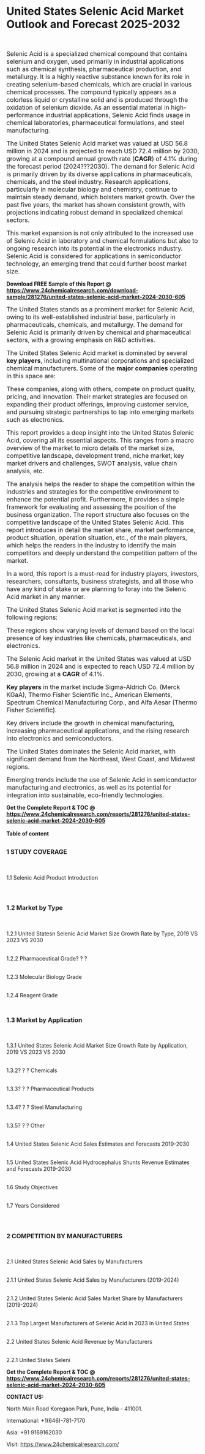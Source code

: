 <h1>United States Selenic Acid Market Outlook and Forecast 2025-2032</h1><br/><p><span style="font-size:16px">Selenic Acid is a specialized chemical compound that contains selenium and oxygen, used primarily in industrial applications such as chemical synthesis, pharmaceutical production, and metallurgy. It is a highly reactive substance known for its role in creating selenium-based chemicals, which are crucial in various chemical processes. The compound typically appears as a colorless liquid or crystalline solid and is produced through the oxidation of selenium dioxide. As an essential material in high-performance industrial applications, Selenic Acid finds usage in chemical laboratories, pharmaceutical formulations, and steel manufacturing.</span></p><p><span style="font-size:16px">The United States Selenic Acid market was valued at USD 56.8 million in 2024 and is projected to reach USD 72.4 million by 2030, growing at a compound annual growth rate (<strong>CAGR</strong>) of 4.1% during the forecast period (2024???2030). The demand for Selenic Acid is primarily driven by its diverse applications in pharmaceuticals, chemicals, and the steel industry. Research applications, particularly in molecular biology and chemistry, continue to maintain steady demand, which bolsters market growth. Over the past five years, the market has shown consistent growth, with projections indicating robust demand in specialized chemical sectors.</span></p><p><span style="font-size:16px">This market expansion is not only attributed to the increased use of Selenic Acid in laboratory and chemical formulations but also to ongoing research into its potential in the electronics industry. Selenic Acid is considered for applications in semiconductor technology, an emerging trend that could further boost market size.</span></p><div><b>Download FREE Sample of this Report @ <a href="https://www.24chemicalresearch.com/download-sample/281276/united-states-selenic-acid-market-2024-2030-605">https://www.24chemicalresearch.com/download-sample/281276/united-states-selenic-acid-market-2024-2030-605</a></b></div><p><span style="font-size:16px">The United States stands as a prominent market for Selenic Acid, owing to its well-established industrial base, particularly in pharmaceuticals, chemicals, and metallurgy. The demand for Selenic Acid is primarily driven by chemical and pharmaceutical sectors, with a growing emphasis on R&D activities.</span></p><p><span style="font-size:16px">The United States Selenic Acid market is dominated by several <strong>key players</strong>, including multinational corporations and specialized chemical manufacturers. Some of the <strong>major companies</strong> operating in this space are:</span></p><p><span style="font-size:16px">These companies, along with others, compete on product quality, pricing, and innovation. Their market strategies are focused on expanding their product offerings, improving customer service, and pursuing strategic partnerships to tap into emerging markets such as electronics.</span></p><p><span style="font-size:16px">This report provides a deep insight into the United States Selenic Acid, covering all its essential aspects. This ranges from a macro overview of the market to micro details of the market size, competitive landscape, development trend, niche market, key market drivers and challenges, SWOT analysis, value chain analysis, etc.</span></p><p><span style="font-size:16px">The analysis helps the reader to shape the competition within the industries and strategies for the competitive environment to enhance the potential profit. Furthermore, it provides a simple framework for evaluating and assessing the position of the business organization. The report structure also focuses on the competitive landscape of the United States Selenic Acid. This report introduces in detail the market share, market performance, product situation, operation situation, etc., of the main players, which helps the readers in the industry to identify the main competitors and deeply understand the competition pattern of the market.</span></p><p><span style="font-size:16px">In a word, this report is a must-read for industry players, investors, researchers, consultants, business strategists, and all those who have any kind of stake or are planning to foray into the Selenic Acid market in any manner.</span></p><p><span style="font-size:16px">The United States Selenic Acid market is segmented into the following regions:</span></p><p><span style="font-size:16px">These regions show varying levels of demand based on the local presence of key industries like chemicals, pharmaceuticals, and electronics.</span></p><p><span style="font-size:16px">The Selenic Acid market in the United States was valued at USD 56.8 million in 2024 and is expected to reach USD 72.4 million by 2030, growing at a <strong>CAGR</strong> of 4.1%.</span></p><p><span style="font-size:16px"><strong>Key players</strong> in the market include Sigma-Aldrich Co. (Merck KGaA), Thermo Fisher Scientific Inc., American Elements, Spectrum Chemical Manufacturing Corp., and Alfa Aesar (Thermo Fisher Scientific).</span></p><p><span style="font-size:16px">Key drivers include the growth in chemical manufacturing, increasing pharmaceutical applications, and the rising research into electronics and semiconductors.</span></p><p><span style="font-size:16px">The United States dominates the Selenic Acid market, with significant demand from the Northeast, West Coast, and Midwest regions.</span></p><p><span style="font-size:16px">Emerging trends include the use of Selenic Acid in semiconductor manufacturing and electronics, as well as its potential for integration into sustainable, eco-friendly technologies.</span></p><div><b>Get the Complete Report & TOC @ <a href="https://www.24chemicalresearch.com/reports/281276/united-states-selenic-acid-market-2024-2030-605">https://www.24chemicalresearch.com/reports/281276/united-states-selenic-acid-market-2024-2030-605</a></b></div><br><b>Table of content</b><p><h2><span style="font-size:16px"><strong>1 STUDY COVERAGE</strong></span></h2><br />
 
 <p>1.1 Selenic Acid Product Introduction</p><br />
 
 <h2><span style="font-size:16px"><strong>1.2 Market by Type</strong></span></h2><br />
 
 <p>1.2.1 United Statesn Selenic Acid Market Size Growth Rate by Type, 2019 VS 2023 VS 2030<br /><br />
 
 1.2.2 Pharmaceutical Grade? ? ? <br /><br />
 
 1.2.3 Molecular Biology Grade<br /><br />
 
 1.2.4 Reagent Grade<br /><br />
 
 <h2><span style="font-size:16px"><strong>1.3 Market by Application</strong></span></h2><br />
 
 <p>1.3.1 United States Selenic Acid Market Size Growth Rate by Application, 2019 VS 2023 VS 2030<br /><br />
 
 1.3.2? ? ? Chemicals<br /><br />
 
 1.3.3? ? ? Pharmaceutical Products<br /><br />
 
 1.3.4? ? ? Steel Manufacturing<br /><br />
 
 1.3.5? ? ? Other<br /><br />
 
 1.4 United States Selenic Acid Sales Estimates and Forecasts 2019-2030<br /><br />
 
 1.5 United States Selenic Acid Hydrocephalus Shunts Revenue Estimates and Forecasts 2019-2030<br /><br />
 
 1.6 Study Objectives<br /><br />
 
 1.7 Years Considered</p><br />
 
 <h2><span style="font-size:16px"><strong>2 COMPETITION BY MANUFACTURERS</strong></span></h2><br />
 
 <p>2.1 United States Selenic Acid Sales by Manufacturers<br /><br />
 
 2.1.1 United States Selenic Acid Sales by Manufacturers (2019-2024)<br /><br />
 
 2.1.2 United States Selenic Acid Sales Market Share by Manufacturers (2019-2024)<br /><br />
 
 2.1.3 Top Largest Manufacturers of Selenic Acid in 2023 in United States<br /><br />
 
 2.2 United States Selenic Acid Revenue by Manufacturers<br /><br />
 
 2.2.1 United States Seleni<br><div><b>Get the Complete Report & TOC @ <a href="https://www.24chemicalresearch.com/reports/281276/united-states-selenic-acid-market-2024-2030-605">https://www.24chemicalresearch.com/reports/281276/united-states-selenic-acid-market-2024-2030-605</a></b></div></p>
 
 <b>CONTACT US:</b><br>
 
 North Main Road Koregaon Park, Pune, India - 411001.<br/>
 
 International: +1(646)-781-7170<br/>
 
 Asia: +91 9169162030<br/>
 
 Visit: <a href="https://www.24chemicalresearch.com/">https://www.24chemicalresearch.com/</a>
 
 <br>